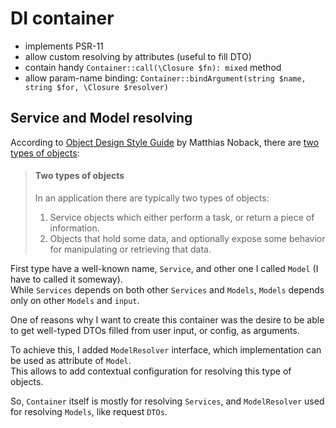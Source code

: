 # DI container

- implements PSR-11
- allow custom resolving by attributes (useful to fill DTO)
- contain handy `Container::call(\Closure $fn): mixed` method
- allow param-name binding: `Container::bindArgument(string $name, string $for, \Closure $resolver)`

## Service and Model resolving

According to [Object Design Style Guide](https://matthiasnoback.nl/book/style-guide-for-object-design/) by Matthias
Noback, there are [two types of objects](https://medium.com/swlh/objects-services-and-dependencies-58106df2ac2b):
> #### Two types of objects
> In an application there are typically two types of objects:
> 1. Service objects which either perform a task, or return a piece of information.
> 2. Objects that hold some data, and optionally expose some behavior for manipulating or retrieving that data.
>

First type have a well-known name, `Service`, and other one I called `Model` (I have to called it someway).  
While `Services` depends on both other `Services` and `Models`, `Models` depends only on other `Models` and `input`.
  
One of reasons why I want to create this container was the desire to be able to get well-typed DTOs filled from user input, or
config, as arguments.  
  
To achieve this, I added `ModelResolver` interface, which implementation can be used as attribute of `Model`.  
This allows to add contextual configuration for resolving this type of objects.

So, `Container` itself is mostly for resolving `Services`, and `ModelResolver` used for resolving `Models`, like request `DTOs`.
